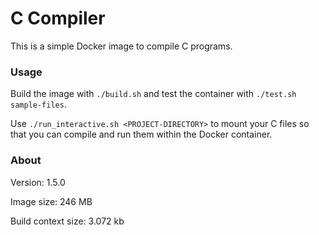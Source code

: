 # C Compiler

This is a simple Docker image to compile C programs.

### Usage

Build the image with `./build.sh` and test the container with `./test.sh sample-files`.

Use `./run_interactive.sh <PROJECT-DIRECTORY>` to mount your C files so that you can compile and run them within the Docker container.

### About

Version: 1.5.0

Image size: 246 MB

Build context size: 3.072 kb


